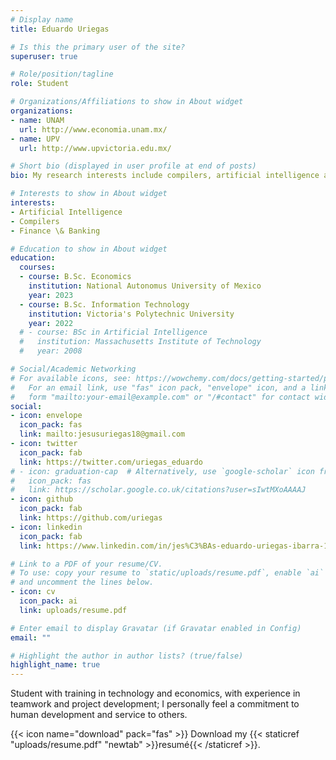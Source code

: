 ```yaml
---
# Display name
title: Eduardo Uriegas

# Is this the primary user of the site?
superuser: true

# Role/position/tagline
role: Student

# Organizations/Affiliations to show in About widget
organizations:
- name: UNAM
  url: http://www.economia.unam.mx/
- name: UPV
  url: http://www.upvictoria.edu.mx/

# Short bio (displayed in user profile at end of posts)
bio: My research interests include compilers, artificial intelligence and finance.

# Interests to show in About widget
interests:
- Artificial Intelligence
- Compilers
- Finance \& Banking

# Education to show in About widget
education:
  courses:
  - course: B.Sc. Economics
    institution: National Autonomus University of Mexico
    year: 2023
  - course: B.Sc. Information Technology
    institution: Victoria's Polytechnic University
    year: 2022
  # - course: BSc in Artificial Intelligence
  #   institution: Massachusetts Institute of Technology
  #   year: 2008

# Social/Academic Networking
# For available icons, see: https://wowchemy.com/docs/getting-started/page-builder/#icons
#   For an email link, use "fas" icon pack, "envelope" icon, and a link in the
#   form "mailto:your-email@example.com" or "/#contact" for contact widget.
social:
- icon: envelope
  icon_pack: fas
  link: mailto:jesusuriegas18@gmail.com
- icon: twitter
  icon_pack: fab
  link: https://twitter.com/uriegas_eduardo
# - icon: graduation-cap  # Alternatively, use `google-scholar` icon from `ai` icon pack
#   icon_pack: fas
#   link: https://scholar.google.co.uk/citations?user=sIwtMXoAAAAJ
- icon: github
  icon_pack: fab
  link: https://github.com/uriegas
- icon: linkedin
  icon_pack: fab
  link: https://www.linkedin.com/in/jes%C3%BAs-eduardo-uriegas-ibarra-1756b51b0/

# Link to a PDF of your resume/CV.
# To use: copy your resume to `static/uploads/resume.pdf`, enable `ai` icons in `params.toml`, 
# and uncomment the lines below.
- icon: cv
  icon_pack: ai
  link: uploads/resume.pdf

# Enter email to display Gravatar (if Gravatar enabled in Config)
email: ""

# Highlight the author in author lists? (true/false)
highlight_name: true
---
```


Student with training in technology and economics, with experience in teamwork and project development; I personally feel a commitment to human development and service to others.
<!-- Nelson Bighetti is a professor of artificial intelligence at the Stanford AI Lab. His research interests include distributed robotics, mobile computing and programmable matter. He leads the Robotic Neurobiology group, which develops self-reconfiguring robots, systems of self-organizing robots, and mobile sensor networks.

Lorem ipsum dolor sit amet, consectetur adipiscing elit. Sed neque elit, tristique placerat feugiat ac, facilisis vitae arcu. Proin eget egestas augue. Praesent ut sem nec arcu pellentesque aliquet. Duis dapibus diam vel metus tempus vulputate.
 -->
{{< icon name="download" pack="fas" >}} Download my {{< staticref "uploads/resume.pdf" "newtab" >}}resumé{{< /staticref >}}.
